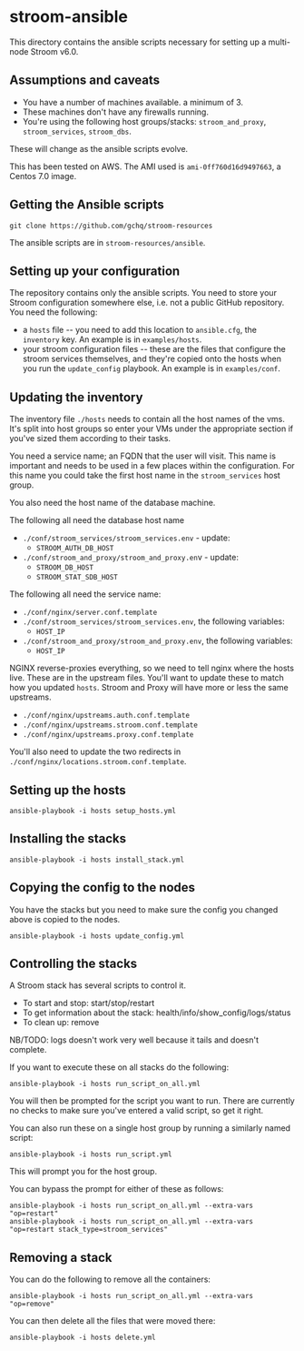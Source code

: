 # stroom-ansible

This directory contains the ansible scripts necessary for setting up a multi-node Stroom v6.0.

## Assumptions and caveats

- You have a number of machines available. a minimum of 3.
- These machines don't have any firewalls running.
- You're using the following host groups/stacks: `stroom_and_proxy`, `stroom_services`, `stroom_dbs`.

These will change as the ansible scripts evolve.

This has been tested on AWS. The AMI used is `ami-0ff760d16d9497663`, a Centos 7.0 image.

## Getting the Ansible scripts

`git clone https://github.com/gchq/stroom-resources`

The ansible scripts are in `stroom-resources/ansible`.

## Setting up your configuration

The repository contains only the ansible scripts. You need to store your Stroom configuration somewhere else, i.e. not a public GitHub repository. You need the following:

 - a `hosts` file -- you need to add this location to `ansible.cfg`, the `inventory` key. An example is in `examples/hosts`.
 - your stroom configuration files -- these are the files that configure the stroom services themselves, and they're copied onto the hosts when you run the `update_config` playbook. An example is in `examples/conf`.

## Updating the inventory

The inventory file `./hosts` needs to contain all the host names of the vms. It's split into host groups so enter your VMs under the appropriate section if you've sized them according to their tasks.

You need a service name; an FQDN that the user will visit. This name is important and needs to be used in a few places within the configuration. For this name you could take the first host name in the `stroom_services` host group.

You also need the host name of the database machine.

The following all need the database host name
 - `./conf/stroom_services/stroom_services.env` - update:
   - `STROOM_AUTH_DB_HOST`
 - `./conf/stroom_and_proxy/stroom_and_proxy.en`v - update:
   - `STROOM_DB_HOST`
   - `STROOM_STAT_SDB_HOST`

The following all need the service name:
 - `./conf/nginx/server.conf.template`
 - `./conf/stroom_services/stroom_services.env`, the following variables:
   - `HOST_IP`
 - `./conf/stroom_and_proxy/stroom_and_proxy.env`, the following variables:
   - `HOST_IP`

NGINX reverse-proxies everything, so we need to tell nginx where the hosts live. These are in the upstream files. You'll want to update these to match how you updated `hosts`. Stroom and Proxy will have more or less the same upstreams.
 - `./conf/nginx/upstreams.auth.conf.template`
 - `./conf/nginx/upstreams.stroom.conf.template`
 - `./conf/nginx/upstreams.proxy.conf.template`
   
You'll also need to update the two redirects in `./conf/nginx/locations.stroom.conf.template`.

## Setting up the hosts

```
ansible-playbook -i hosts setup_hosts.yml
```

## Installing the stacks

```
ansible-playbook -i hosts install_stack.yml
```

## Copying the config to the nodes

You have the stacks but you need to make sure the config you changed above is copied to the nodes. 
```
ansible-playbook -i hosts update_config.yml
```

## Controlling the stacks

A Stroom stack has several scripts to control it. 
 - To start and stop: start/stop/restart
 - To get information about the stack: health/info/show_config/logs/status
 - To clean up: remove

NB/TODO: logs doesn't work very well because it tails and doesn't complete.

If you want to execute these on all stacks do the following:
```
ansible-playbook -i hosts run_script_on_all.yml
```

You will then be prompted for the script you want to run. There are currently no checks to make sure you've entered a valid script, so get it right. 

You can also run these on a single host group by running a similarly named script:
```
ansible-playbook -i hosts run_script.yml
```

This will prompt you for the host group.

You can bypass the prompt for either of these as follows:
```
ansible-playbook -i hosts run_script_on_all.yml --extra-vars "op=restart"
ansible-playbook -i hosts run_script_on_all.yml --extra-vars "op=restart stack_type=stroom_services"
```

## Removing a stack
You can do the following to remove all the containers:
```
ansible-playbook -i hosts run_script_on_all.yml --extra-vars "op=remove"
```

You can then delete all the files that were moved there:
```
ansible-playbook -i hosts delete.yml
```
